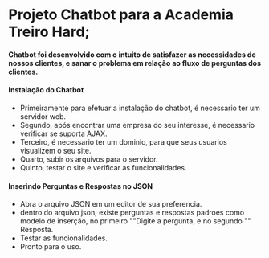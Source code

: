 # Projeto Chatbot para a Academia Treiro Hard;

#### Chatbot foi desenvolvido com o intuito de satisfazer as necessidades de nossos clientes, e sanar o problema em relação ao fluxo de perguntas dos clientes.

#### Instalação do Chatbot

* Primeiramente para efetuar a instalação do chatbot, é necessario ter um servidor web.
* Segundo, após encontrar uma empresa do seu interesse, é necessario verificar se suporta AJAX.
* Terceiro, é necessario ter um dominio, para que seus usuarios visualizem o seu site.
* Quarto, subir os arquivos para o servidor.
* Quinto, testar o site e verificar as funcionalidades.

#### Inserindo Perguntas e Respostas no JSON

* Abra o arquivo JSON em um editor de sua preferencia.
* dentro do arquivo json, existe perguntas e respostas padroes como modelo de inserção, no primeiro ""Digite a pergunta, e no segundo "" Resposta.
* Testar as funcionalidades.
* Pronto para o uso.
 
